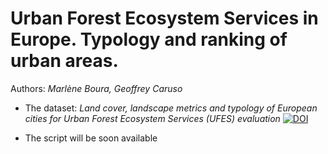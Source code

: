 # Urban Forest Ecosystem Services in Europe. Typology and ranking of urban areas.

Authors: *Marlène Boura, Geoffrey Caruso*


- The dataset: *Land cover, landscape metrics and typology of European cities for Urban Forest Ecosystem Services (UFES) evaluation* [![DOI](https://zenodo.org/badge/DOI/10.5281/zenodo.4301952.svg)](https://doi.org/10.5281/zenodo.4301952)

- The script will be soon available
